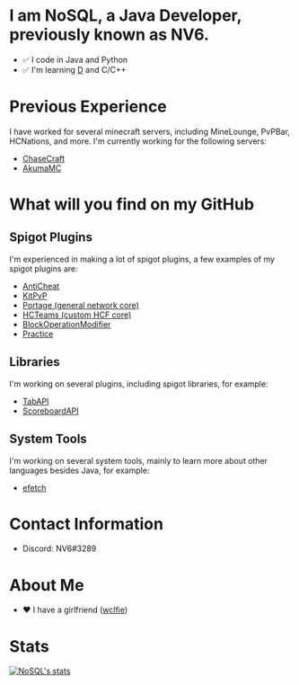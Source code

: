 # I am NoSQL, a Java Developer, previously known as NV6.
* :white_check_mark: I code in Java and Python
* :white_check_mark: I'm learning [D](https://dlang.org/) and C/C++

# Previous Experience
I have worked for several minecraft servers, including MineLounge, PvPBar, HCNations, and more.
I'm currently working for the following servers:
* [ChaseCraft](chasecraft.gg)
* [AkumaMC](discord.akumamc.net)

# What will you find on my GitHub
## Spigot Plugins
I'm experienced in making a lot of spigot plugins, a few examples of my spigot plugins are:
* [AntiCheat](https://github.com/NoSequel/AntiCheat)
* [KitPvP](https://github.com/NoSequel/KitPvP)
* [Portage (general network core)](https://github.com/NoSequel/Portage)
* [HCTeams (custom HCF core)](https://github.com/NoSequel/HCTeams)
* [BlockOperationModifier](https://github.com/NoSequel/Block-Operation-Modifier)
* [Practice](https://github.com/NoSequel/Practice)

## Libraries
I'm working on several plugins, including spigot libraries, for example:
* [TabAPI](https://github.com/NoSequel/TabAPI)
* [ScoreboardAPI](https://github.com/NoSequel/ScoreboardAPI)

## System Tools
I'm working on several system tools, mainly to learn more about other languages besides Java, for example:
* [efetch](https://github.com/NoSequel/efetch)

# Contact Information
- Discord: NV6#3289

# About Me
* :heart: I have a girlfriend ([wclfie](https://twitter.com/wclfiee))

# Stats
[![NoSQL's stats](https://github-readme-stats.vercel.app/api?username=nosequel)](https://github.com/anuraghazra/github-readme-stats)
